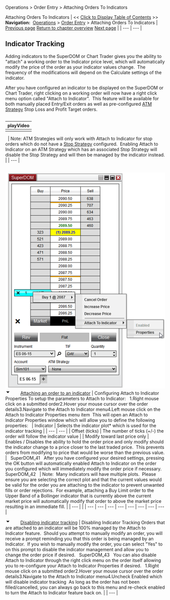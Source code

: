 ﻿
Operations > Order Entry > Attaching Orders To Indicators

Attaching Orders To Indicators
| << [Click to Display Table of Contents](attachingorderstoindicators.md) >> **Navigation:**     [Operations](operations.md) > [Order Entry](order_entry.md) > Attaching Orders To Indicators | [Previous page](order_entry.md) [Return to chapter overview](order_entry.md) [Next page](simulated_stop_orders.md) |
| --- | --- |
## Indicator Tracking
Adding indicators to the SuperDOM or Chart Trader gives you the ability to "attach" a working order to the Indicator price level, which will automatically modify the price of the order as your indicator values change.  The frequency of the modifications will depend on the Calculate settings of the indicator.
   

After you have configured an indicator to be displayed on the SuperDOM or Chart Trader, right clicking on a working order will now have a right click menu option called "Attach to Indicator".  This feature will be available for both manually placed Entry/Exit orders as well as pre-configured [ATM Strategy](atm_strategy.md) Stop Loss and Profit Target orders.
## 
| playVideo |
| --- |
|  |

 
| Note: ATM Strategies will only work with Attach to Indicator for stop orders which do not have a [Stop Strategy](stop_strategy.md) configured.  Enabling Attach to Indicator on an ATM Strategy which has an associated Stop Strategy will disable the Stop Strategy and will then be managed by the indicator instead. |
| --- |

 
![SuperDOM_40](superdom_40.png)
![tog_minus](tog_minus.gif)        [Attaching an order to an indicator](javascript:HMToggle('toggle','AttachingAnOrderToAnIndicator','AttachingAnOrderToAnIndicator_ICON'))
| Configuring Attach to Indicator Properties To setup the parameters to Attach to Indicator:   1.Right mouse click on a submitted order2.Hover your mouse cursor over the order details3.Navigate to the Attach to Indicator menu4.Left mouse click on the Attach to Indicator Properties menu item  This will open an Attach to Indicator Properties window which will allow you to define the following properties:     | Indicator | Selects the indicator plot* which is used for the indicator tracking | | --- | --- | | Offset (ticks) | The number of ticks (+/-) the order will follow the indicator value | | Modify toward last price only | Enables / Disables the ability to hold the order price and only modify should the indicator change to a price closer to the last traded price.  This prevents orders from modifying to price that would be worse than the previous value. |      SuperDOM_41   After you have configured your desired settings, pressing the OK button will automatically enabled Attach to Indicator on the order you configured which will immediately modify the order price if necessary.   SuperDOM_42     | Note:  Many indicators will have multiple plots.  Please ensure you are selecting the correct plot and that the current values would be valid for the order you are attaching to the indicator to prevent unwanted fills or order rejections.  For example, attaching a Buy Limit order to the Upper Band of a Bollinger indicator that is currently above the current market price will automatically modify that order to above the market price resulting in an immediate fill. | | --- | |
| --- | --- | --- | --- | --- | --- | --- | --- |

![tog_minus](tog_minus.gif)        [Disabling indicator tracking](javascript:HMToggle('toggle','DisablingIndicatorTracking','DisablingIndicatorTracking_ICON'))
| Disabling Indicator Tracking Orders that are attached to an indicator will be 100% managed by the Attach to Indicator feature.  Should you attempt to manually modify an order, you will receive a prompt reminding you that this order is being managed by an Indicator.  If you wish to manually modify the order, you can select "Yes" to on this prompt to disable the indicator management and allow you to change the order price if desired.   SuperDOM_43   You can also disable Attach to Indicator through the right click menu on the order itself allowing you to re-configure your Attach to Indicator Properties if desired.   1.Right mouse click on a submitted order2.Hover your mouse cursor over the order details3.Navigate to the Attach to Indicator menu4.Uncheck Enabled which will disable indicator tracking  As long as the order has not been filled/cancelled, you can always go back to this menu and re-check enabled to turn the Attach to Indicator  feature back on. |
| --- |
